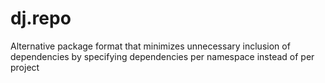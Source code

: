 dj.repo
=======

Alternative package format that minimizes unnecessary inclusion of dependencies by specifying dependencies per namespace instead of per project
